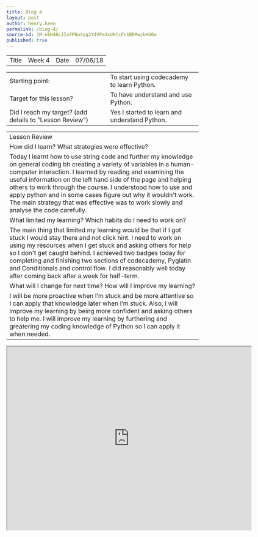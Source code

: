 ```yaml
---
title: Blog 4
layout: post
author: henry.keen
permalink: /blog-4/
source-id: 1M-oEH46L1IsFPNu4qq2Y4VFedxdKtcFn1BDMwzbH40w
published: true
---
```

<table>
  <tr>
    <td>Title</td>
    <td>Week 4</td>
    <td>Date</td>
    <td>07/06/18</td>
  </tr>
</table>


<table>
  <tr>
    <td>Starting point:</td>
    <td>To start using codecademy to learn Python.</td>
  </tr>
  <tr>
    <td>Target for this lesson?</td>
    <td>To have understand and use Python.</td>
  </tr>
  <tr>
    <td>Did I reach my target? 
(add details to "Lesson Review")</td>
    <td> Yes I started to learn and understand Python.</td>
  </tr>
</table>


<table>
  <tr>
    <td>Lesson Review</td>
  </tr>
  <tr>
    <td>How did I learn? What strategies were effective? </td>
  </tr>
  <tr>
    <td>Today I learnt how to use string code and further my knowledge on general coding bh creating a variety of variables in a human-computer interaction. I learned by reading and examining the useful information on the left hand side of the page and helping others to work through the course. I understood how to use and apply python and in some cases figure out why it wouldn't work. The main strategy that was effective was to work slowly and analyse the code carefully. </td>
  </tr>
  <tr>
    <td>What limited my learning? Which habits do I need to work on? </td>
  </tr>
  <tr>
    <td>The main thing that limited my learning would be that if I got stuck I would stay there and not click hint. I need to work on using my resources when I get stuck and asking others for help so I don't get caught behind.  I achieved two badges today for completing and finishing two sections of codecademy, Pyglatin and Conditionals and control flow. I did reasonably well today after coming back after a week for half-term. 
</td>
  </tr>
  <tr>
    <td>What will I change for next time? How will I improve my learning?</td>
  </tr>
  <tr>
    <td>I will be more proactive when I’m stuck and be more attentive so I can apply that knowledge later when I’m stuck. Also, I will improve my learning by being more confident and asking others to help me. I will improve my learning by furthering and greatering my coding knowledge of Python so I can apply it when needed.</td>
  </tr>
</table>

<iframe src="https://drive.google.com/file/d/1q4-t6ncoJ2ID4D0WMvewaSKnJBg17a6a/preview" width="640" height="480"></iframe>
